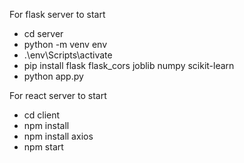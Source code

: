 For flask server to start
- cd server
- python -m venv env
- .\env\Scripts\activate
- pip install flask flask_cors joblib numpy scikit-learn
- python app.py

For react server to start
- cd client
- npm install
- npm install axios
- npm start

